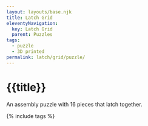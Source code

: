```yaml
---
layout: layouts/base.njk
title: Latch Grid
eleventyNavigation:
  key: Latch Grid
  parent: Puzzles
tags:
  - puzzle
  - 3D printed
permalink: latch/grid/puzzle/
---
```

# {{title}}

An assembly puzzle with 16 pieces that latch together.

{% include tags %}
